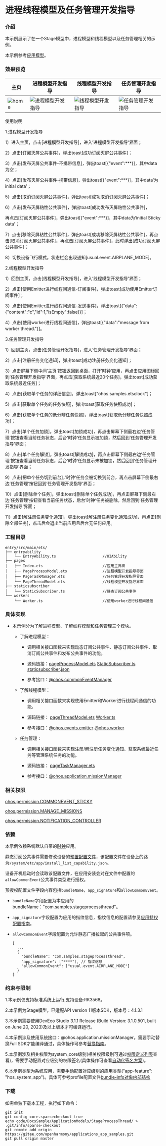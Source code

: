 # 进程线程模型及任务管理开发指导

### 介绍

本示例展示了在一个Stage模型中，进程模型和线程模型以及任务管理相关的示例。

本示例参考[应用模型](https://gitee.com/openharmony/docs/tree/master/zh-cn/application-dev/application-models)。 

### 效果预览

|主页|进程模型开发指导|线程模型开发指导|任务管理开发指导|
|--------------------------------|--------------------------------|--------------------------------|--------------------------------|
|![home](screenshots/main.png)|![进程模型开发指导](screenshots/进程模型开发指导.gif)| ![线程模型开发指导](screenshots/线程模型开发指导.gif) | ![任务管理开发指导](screenshots/任务管理开发指导.gif) |

使用说明

1.进程模型开发指导

1）进入主页，点击[进程模型开发指导]，进入’进程模型开发指导‘界面；

2）点击[订阅灭屏公共事件]，弹出toast[成功订阅灭屏公共事件]；

3）点击[发布灭屏公共事件-不携带信息]，弹出toast[{"event":\***}]，其中data为空；

4）点击[发布灭屏公共事件-携带信息]，弹出toast[{"event":\***}]，其中data‘为initial data’；

5）点击[取消订阅灭屏公共事件]，弹出toast[成功取消订阅灭屏公共事件]；

6）点击[发布灭屏粘性公共事件]，弹出toast[成功发布灭屏粘性公共事件]，

再点击[订阅灭屏公共事件]，弹出toast[{"event":\***}]，其中data为‘initial Sticky data’；

7）点击[移除灭屏粘性公共事件]，弹出toast[成功移除灭屏粘性公共事件]，再点击[取消订阅灭屏公共事件]，再点击[订阅灭屏公共事件]，此时弹出[成功订阅灭屏公共事件]；

8）切换设备飞行模式，状态栏会出现通知[usual.event.AIRPLANE_MODE]。

2.线程模型开发指导

1）回到主页，点击[线程模型开发指导]，进入’线程模型开发指导’界面；

2）点击[使用Emitter进行线程间通信-订阅事件]，弹出toast[成功使用Emitter订阅事件]；

3）点击[使用Emitter进行线程间通信-发送事件]，弹出toast[{"data":{"content":"c","id":1,"isEmpty":false}}]；

4）点击[使用worker进行线程间通信]，弹出toast[{"data":"message from worker thread."}]。

3.任务管理开发指导

1）回到主页，点击[任务管理开发指导]，进入’任务管理开发指导‘界面；

2）点击[注册任务变化通知]，弹出toast[成功注册任务变化通知]；

3）点击屏幕下侧中间’主页‘按钮返回到桌面，打开’时钟‘应用，再点击应用图标回到’任务管理开发指导‘界面，再点击[获取系统最近20个任务]，弹出toast[成功获取系统最近任务]；	

4）点击[获取单个任务的详细信息]，弹出toast["ohos.samples.etsclock"]；

5）点击[获取单个任务的任务快照]，弹出toast[获取任务快照成功]；

6）点击[获取单个任务的低分辨任务快照]，弹出toast[获取低分辨任务快照成功]；

7）点击[单个任务加锁]，弹出toast[加锁成功]，再点击屏幕下侧最右边’任务管理‘按钮查看当前任务状态，后台’时钟‘任务显示被加锁，然后回到’任务管理开发指导‘界面；

8）点击[单个任务解锁]，弹出toast[解锁成功]，再点击屏幕下侧最右边’任务管理‘按钮查看当前任务状态，后台’时钟‘任务显示未被加锁，然后回到’任务管理开发指导‘界面；

9）点击[把单个任务切到前台]，’时钟‘任务会被切换到前台，再点击屏幕下侧最右边’任务管理‘按钮回到’任务管理开发指导‘界面；

10）点击[删除单个任务]，弹出toast[删除单个任务成功]，再点击屏幕下侧最右边’任务管理‘按钮查看当前任务状态，后台’时钟‘任务被删除，然后回到’任务管理开发指导‘界面；

11）点击[解注册任务变化通知]，弹出toast[解注册任务变化通知成功]，再点击[删除全部任务]，点击后会退出当前应用且后台无任何应用。

### 工程目录
```
entry/src/main/ets/           
├── entryability
│   └── EntryAbility.ts						//UIAbility
├── pages
│   ├── Index.ets							//应用主界面
│   ├── PageProcessModel.ets				//进程模型开发指导界面
│   ├── PageTaskManager.ets					//任务管理开发指导界面
│   └── PageThreadModel.ets					//线程模型开发指导界面
├── staticsubscriber
│   └── StaticSubscriber.ts					//静态订阅公共事件
└── workers
    └── Worker.ts							//使用worker进行线程间通信

```
### 具体实现

* 本示例分为了解进程模型、了解线程模型和任务管理三个模块。
  * 了解进程模型：

    * 调用相关接口函数来实现动态订阅公共事件、静态订阅公共事件、取消订阅公共事件和发布公共事件的功能。

    * 源码链接：[pageProcessModel.ets](entry\src\main\ets\pages\pageProcessModel.ets)  [StaticSubscriber.ts](entry\src\main\ets\staticsubscriber\StaticSubscriber.ts)  [staticsubscriber.json](entry\src\main\resources\base\profile\staticsubscriber.json) 

    * 参考接口：[@ohos.commonEventManager](https://gitee.com/openharmony/docs/blob/OpenHarmony-5.0.1-Release/zh-cn/application-dev/reference/apis-basic-services-kit/js-apis-commonEventManager.md)

  * 了解线程模型：

    * 调用相关接口函数来实现使用Emitter和Worker进行线程间通信的功能。
    * 源码链接： [pageThreadModel.ets](entry\src\main\ets\pages\pageThreadModel.ets)   [Worker.ts](entry\src\main\ets\workers\Worker.ts) 

    * 参考接口：[@ohos.events.emitter](https://gitee.com/openharmony/docs/blob/OpenHarmony-5.0.1-Release/zh-cn/application-dev/reference/apis-basic-services-kit/js-apis-emitter.md)   [@ohos.worker](https://gitee.com/openharmony/docs/blob/OpenHarmony-5.0.1-Release/zh-cn/application-dev/reference/apis-arkts/js-apis-worker.md)

  * 任务管理：

    * 调用相关接口函数来实现注册/解注册任务变化通知、获取系统最近任务等管理系统任务的功能。
    * 源码链接： [pageTaskManager.ets](entry\src\main\ets\pages\pageTaskManager.ets) 

    * 参考接口：[@ohos.application.missionManager](https://gitee.com/openharmony/docs/blob/OpenHarmony-5.0.1-Release/zh-cn/application-dev/reference/apis-ability-kit/js-apis-application-missionManager-sys.md)

### 相关权限

[ohos.permission.COMMONEVENT_STICKY](https://gitee.com/openharmony/docs/blob/master/zh-cn/application-dev/security/AccessToken/permissions-for-all.md#ohospermissioncommonevent_sticky)

[ohos.permission.MANAGE_MISSIONS](https://gitee.com/openharmony/docs/blob/master/zh-cn/application-dev/security/AccessToken/permissions-for-system-apps.md#ohospermissionmanage_missions)

[ohos.permission.NOTIFICATION_CONTROLLER](https://gitee.com/openharmony/docs/blob/master/zh-cn/application-dev/security/AccessToken/permissions-for-system-apps.md#ohospermissionnotification_controller)

### 依赖

本示例依赖系统默认自带的[时钟](https://gitee.com/openharmony/applications_app_samples/tree/master/code/Solutions/Tools/ArkTSClock)应用。

静态订阅公共事件需要修改设备的[预置配置文件](https://gitee.com/openharmony/vendor_hihope/blob/master/rk3568/preinstall-config/install_list_capability.json)，该配置文件在设备上的路为`/system/etc/app/install_list_capability.json`。

设备开机启动时会读取该配置文件，在应用安装会对在文件中配置的`allowCommonEvent`公共事件类型进行授权。

预授权配置文件字段内容包括`bundleName`，`app_signature`和`allowCommonEvent`。

- `bundleName`字段配置为本应用的bundleName："com.samples.stageprocessthread"。

- `app_signature`字段配置为应用的指纹信息，指纹信息的配置请参见[应用特权配置指南](https://gitee.com/openharmony/docs/blob/master/zh-cn/device-dev/subsystems/subsys-app-privilege-config-guide.md#install_list_capabilityjson中配置)。

- `allowCommonEvent`字段配置为允许静态广播拉起的公共事件项。

  ```
  [
    ...
    {
      "bundleName": "com.samples.stageprocessthread",
      "app_signature": ["****"], // 指纹信息
      "allowCommonEvent": ["usual.event.AIRPLANE_MODE"]
    }
  ]
  ```

### 约束与限制

1.本示例仅支持标准系统上运行,支持设备:RK3568。

2.本示例为Stage模型，已适配API version 11版本SDK，版本号：4.1.3.1

3.本示例需要使用DevEco Studio 3.1.1 Release (Build Version: 3.1.0.501, built on June 20, 2023)及以上版本才可编译运行。

4.本示例涉及使用系统接口：@ohos.application.missionManager，需要手动替换Full SDK才能编译通过，具体操作可参考[替换指南](https://gitee.com/openharmony/docs/blob/OpenHarmony-5.0.1-Release/zh-cn/application-dev/faqs/full-sdk-switch-guide.md)。

5.本示例涉及相关权限为system_core级别(相关权限级别可通过[权限定义列表](https://gitee.com/openharmony/docs/blob/OpenHarmony-5.0.1-Release/zh-cn/application-dev/security/AccessToken/permissions-for-system-apps.md)查看)，需要手动配置对应级别的权限签名(具体操作可查看[自动化签名方案](https://gitee.com/openharmony/docs/blob/OpenHarmony-5.0.1-Release/zh-cn/application-dev/security/hapsigntool-overview.md))。

6.本示例类型为系统应用，需要手动配置对应级别的应用类型("app-feature": "hos_system_app")。具体可参考profile配置文件[bundle-info对象内部结构](https://gitee.com/openharmony/docs/blob/OpenHarmony-5.0.1-Release/zh-cn/application-dev/security/app-provision-structure.md#bundle-info%E5%AF%B9%E8%B1%A1%E5%86%85%E9%83%A8%E7%BB%93%E6%9E%84)

### 下载

如需单独下载本工程，执行如下命令：

```
git init
git config core.sparsecheckout true
echo code/DocsSample/ApplicationModels/StageProcessThread/ > .git/info/sparse-checkout
git remote add origin https://gitee.com/openharmony/applications_app_samples.git
git pull origin master
```
